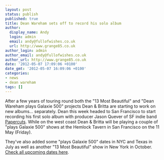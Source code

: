 ```yaml
---
layout: post
status: publish
published: true
title: Dean Wareham sets off to record his solo album
author:
  display_name: Andy
  login: admin
  email: andy@fullofwishes.co.uk
  url: http://www.grange85.co.uk
author_login: admin
author_email: andy@fullofwishes.co.uk
author_url: http://www.grange85.co.uk
date: '2012-05-07 17:09:06 +0100'
date_gmt: '2012-05-07 16:09:06 +0100'
categories:
- news
- dean wareham
tags: []
---
```

<p>After a few years of touring round both the "13 Most Beautiful" and "Dean Wareham plays Galaxie 500" projects Dean & Britta are starting to work on new albums... separately. Dean this week headed to San Francisco to start recording his first solo album with producer Jason Quever of SF indie band <a href="http://www.subpop.com/artists/papercuts">Papercuts</a>. While on the west coast Dean & Britta will be playing a couple of "plays Galaxie 500" shows at the <span class="removed_link" title="http://www.hemlocktavern.com/prog_guide.php?adate_id=2012-05-11">Hemlock Tavern in San Francisco</span> on the 11 May (Friday).</p>
<p>They've also added some "plays Galaxie 500" dates in NYC and Texas in July as well as another "13 Most Beautiful" show in New York in October. <a href="/database/upcoming/">Check all upcoming dates here</a>.</p>
